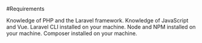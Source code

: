 #Requirements



Knowledge of PHP and the Laravel framework.
Knowledge of JavaScript and Vue.
Laravel CLI installed on your machine.
Node and NPM installed on your machine.
Composer installed on your machine.
